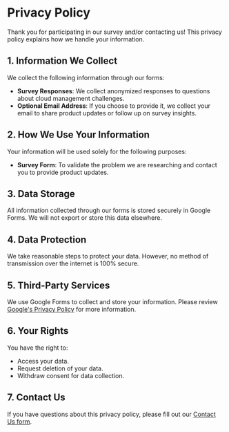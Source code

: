 # Privacy Policy

Thank you for participating in our survey and/or contacting us! This privacy policy explains how we handle your information.

## 1. Information We Collect
We collect the following information through our forms:
- **Survey Responses**: We collect anonymized responses to questions about cloud management challenges.
- **Optional Email Address**: If you choose to provide it, we collect your email to share product updates or follow up on survey insights.

## 2. How We Use Your Information
Your information will be used solely for the following purposes:
- **Survey Form**: To validate the problem we are researching and contact you to provide product updates.

## 3. Data Storage
All information collected through our forms is stored securely in Google Forms. We will not export or store this data elsewhere.

## 4. Data Protection
We take reasonable steps to protect your data. However, no method of transmission over the internet is 100% secure.

## 5. Third-Party Services
We use Google Forms to collect and store your information. Please review [Google's Privacy Policy](https://policies.google.com/privacy) for more information.

## 6. Your Rights
You have the right to:
- Access your data.
- Request deletion of your data.
- Withdraw consent for data collection.

## 7. Contact Us
If you have questions about this privacy policy, please fill out our [Contact Us form](mailto:jaroslaw.dziuk@gmail.com).
